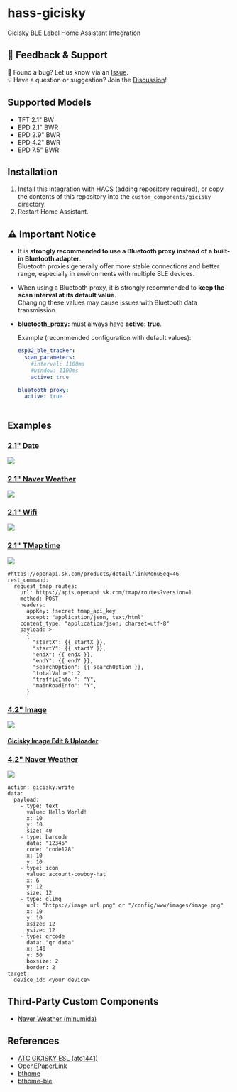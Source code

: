 # hass-gicisky
Gicisky BLE Label Home Assistant Integration

## 💬 Feedback & Support

🐞 Found a bug? Let us know via an [Issue](https://github.com/eigger/hass-gicisky/issues).  
💡 Have a question or suggestion? Join the [Discussion](https://github.com/eigger/hass-gicisky/discussions)!


## Supported Models
- TFT 2.1" BW
- EPD 2.1" BWR
- EPD 2.9" BWR
- EPD 4.2" BWR
- EPD 7.5" BWR

## Installation
1. Install this integration with HACS (adding repository required), or copy the contents of this
repository into the `custom_components/gicisky` directory.
2. Restart Home Assistant.

## ⚠️ Important Notice
- It is **strongly recommended to use a Bluetooth proxy instead of a built-in Bluetooth adapter**.  
  Bluetooth proxies generally offer more stable connections and better range, especially in environments with multiple BLE devices.
- When using a Bluetooth proxy, it is strongly recommended to **keep the scan interval at its default value**.  
  Changing these values may cause issues with Bluetooth data transmission.
- **bluetooth_proxy:** must always have **active: true**.
  
  Example (recommended configuration with default values):

  ```yaml
  esp32_ble_tracker:
    scan_parameters:
      #interval: 1100ms
      #window: 1100ms
      active: true
  
  bluetooth_proxy:
    active: true
   
## Examples
### [2.1" Date](https://github.com/eigger/hass-gicisky/blob/master/examples/2.1-date.yaml)
<img src=https://github.com/eigger/hass-gicisky/blob/master/examples/2.1-date.jpg>

### [2.1" Naver Weather](https://github.com/eigger/hass-gicisky/blob/master/examples/2.1-naver-weather.yaml)
<img src=https://github.com/eigger/hass-gicisky/blob/master/examples/2.1-naver-weather.jpg>

### [2.1" Wifi](https://github.com/eigger/hass-gicisky/blob/master/examples/2.1-wifi.yaml)
<img src=https://github.com/eigger/hass-gicisky/blob/master/examples/2.1-wifi.jpg>

### [2.1" TMap time](https://github.com/eigger/hass-gicisky/blob/master/examples/2.1-tmap-time.yaml)
<img src=https://github.com/eigger/hass-gicisky/blob/master/examples/2.1-tmap-time.jpg>

```
#https://openapi.sk.com/products/detail?linkMenuSeq=46
rest_command:
  request_tmap_routes:
    url: https://apis.openapi.sk.com/tmap/routes?version=1
    method: POST
    headers:
      appKey: !secret tmap_api_key
      accept: "application/json, text/html"
    content_type: "application/json; charset=utf-8"
    payload: >-
      {
        "startX": {{ startX }},
        "startY": {{ startY }},
        "endX": {{ endX }},
        "endY": {{ endY }},
        "searchOption": {{ searchOption }},
        "totalValue": 2,
        "trafficInfo ": "Y",
        "mainRoadInfo": "Y",
      }
```

### [4.2" Image](https://github.com/eigger/hass-gicisky/blob/master/examples/4.2-image.yaml)
<img src=https://github.com/eigger/hass-gicisky/blob/master/examples/4.2-image.jpg>

  #### [Gicisky Image Edit & Uploader](https://eigger.github.io/Gicisky_Image_Uploader.html)

### [4.2" Naver Weather](https://github.com/eigger/hass-gicisky/blob/master/examples/4.2-naver-weather.yaml)
<img src=https://github.com/eigger/hass-gicisky/blob/master/examples/4.2-naver-weather.jpg>

```
action: gicisky.write
data:
  payload:
    - type: text
      value: Hello World!
      x: 10
      y: 10
      size: 40
    - type: barcode
      data: "12345"
      code: "code128"
      x: 10
      y: 10
    - type: icon
      value: account-cowboy-hat
      x: 6
      y: 12
      size: 12
    - type: dlimg
      url: "https://image url.png" or "/config/www/images/image.png"
      x: 10
      y: 10
      xsize: 12
      ysize: 12
    - type: qrcode
      data: "qr data"
      x: 140
      y: 50
      boxsize: 2
      border: 2
target:
  device_id: <your device>
```
## Third-Party Custom Components
- [Naver Weather (minumida)](https://github.com/miumida/naver_weather.git)
  
## References
- [ATC GICISKY ESL (atc1441)](https://github.com/atc1441/ATC_GICISKY_ESL.git)
- [OpenEPaperLink](https://github.com/OpenEPaperLink/Home_Assistant_Integration.git)
- [bthome](https://github.com/home-assistant/core/tree/dev/homeassistant/components/bthome)
- [bthome-ble](https://github.com/Bluetooth-Devices/bthome-ble.git)
